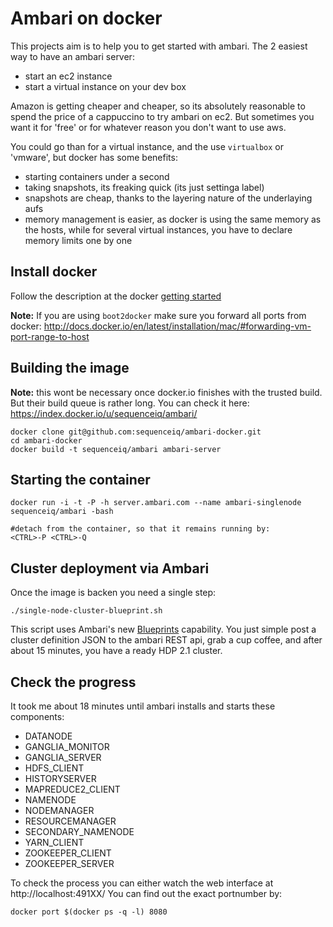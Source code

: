 # Ambari on docker

This projects aim is to help you to get started with ambari. The 2 easiest way
to have an ambari server:

- start an ec2 instance
- start a virtual instance on your dev box

Amazon is getting cheaper and cheaper, so its absolutely reasonable to spend the
price of a cappuccino to try ambari on ec2. But sometimes you want it for 'free'
or for whatever reason you don't want to use aws.

You could go than for a virtual instance, and the use `virtualbox` or 'vmware',
but docker has some benefits:

- starting containers under a second
- taking snapshots, its freaking quick (its just settinga label)
- snapshots are cheap, thanks to the layering nature of the underlaying aufs
- memory management is easier, as docker is using the same memory as the hosts,
  while for several virtual instances, you have to declare memory limits one by one

## Install docker

Follow the description at the docker [getting started](https://www.docker.io/gettingstarted/#h_installation)

**Note:** If you are using `boot2docker` make sure you forward all ports from docker:
http://docs.docker.io/en/latest/installation/mac/#forwarding-vm-port-range-to-host

## Building the image

**Note:** this wont be necessary once docker.io finishes with the trusted build.
But their build queue is rather long. You can check it here: https://index.docker.io/u/sequenceiq/ambari/

```
docker clone git@github.com:sequenceiq/ambari-docker.git
cd ambari-docker
docker build -t sequenceiq/ambari ambari-server
```
## Starting the container

```
docker run -i -t -P -h server.ambari.com --name ambari-singlenode sequenceiq/ambari -bash

#detach from the container, so that it remains running by:
<CTRL>-P <CTRL>-Q
```

## Cluster deployment via Ambari

Once the image is backen you need a single step:
```
./single-node-cluster-blueprint.sh
```
This script uses Ambari's new [Blueprints](https://cwiki.apache.org/confluence/display/AMBARI/Blueprints)
capability. You just simple post a cluster definition JSON to the ambari REST api,
grab a cup coffee, and after about 15 minutes, you have a ready HDP 2.1 cluster.

## Check the progress

It took me about 18 minutes until ambari installs and starts these components:
- DATANODE
- GANGLIA_MONITOR
- GANGLIA_SERVER
- HDFS_CLIENT
- HISTORYSERVER
- MAPREDUCE2_CLIENT
- NAMENODE
- NODEMANAGER
- RESOURCEMANAGER
- SECONDARY_NAMENODE
- YARN_CLIENT
- ZOOKEEPER_CLIENT
- ZOOKEEPER_SERVER

To check the process you can either watch the web interface at
http://localhost:491XX/
You can find out the exact portnumber by:
```
docker port $(docker ps -q -l) 8080
```
##
